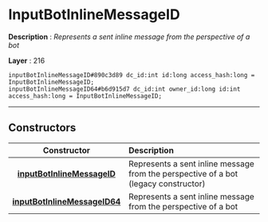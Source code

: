 # InputBotInlineMessageID

**Description** : *Represents a sent inline message from the perspective of a bot*

**Layer** : 216

```tl
inputBotInlineMessageID#890c3d89 dc_id:int id:long access_hash:long = InputBotInlineMessageID;
inputBotInlineMessageID64#b6d915d7 dc_id:int owner_id:long id:int access_hash:long = InputBotInlineMessageID;
```

---

## Constructors

| Constructor | Description |
| :---: | :--- |
| [**inputBotInlineMessageID**](constructor/inputBotInlineMessageID) | Represents a sent inline message from the perspective of a bot (legacy constructor) |
| [**inputBotInlineMessageID64**](constructor/inputBotInlineMessageID64) | Represents a sent inline message from the perspective of a bot |